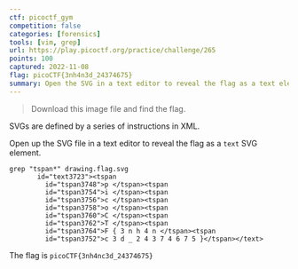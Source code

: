 ```yaml
---
ctf: picoctf_gym
competition: false
categories: [forensics]
tools: [vim, grep]
url: https://play.picoctf.org/practice/challenge/265
points: 100
captured: 2022-11-08
flag: picoCTF{3nh4n3d_24374675}
summary: Open the SVG in a text editor to reveal the flag as a text element.
---
```


> Download this image file and find the flag.

SVGs are defined by a series of instructions in XML.

Open up the SVG file in a text editor to reveal the flag as a `text` SVG element.

```shell
grep "tspan*" drawing.flag.svg 
       id="text3723"><tspan
         id="tspan3748">p </tspan><tspan
         id="tspan3754">i </tspan><tspan
         id="tspan3756">c </tspan><tspan
         id="tspan3758">o </tspan><tspan
         id="tspan3760">C </tspan><tspan
         id="tspan3762">T </tspan><tspan
         id="tspan3764">F { 3 n h 4 n </tspan><tspan
         id="tspan3752">c 3 d _ 2 4 3 7 4 6 7 5 }</tspan></text>
```

The flag is `picoCTF{3nh4nc3d_24374675}`